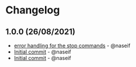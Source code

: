 # Changelog

## 1.0.0 (26/08/2021)
- [error handling for the stop commands](https://github.com/naseif/Eyesense-Music-Bot/commit/dd6656ec64074ac0fa8f635814a7a3c979103a1c) - @naseif
- [Initial commit](https://github.com/naseif/Eyesense-Music-Bot/commit/f3de5f79e08f191d11e6f2866d00df1ed0089a24) - @naseif
- [Initial commit](https://github.com/naseif/Eyesense-Music-Bot/commit/f7b70e2190721f87131ec64354b386bcefa2313c) - @naseif
